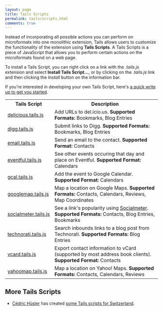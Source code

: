 ```yaml
---
layout: page
title: Tails Scripts
permalink: tails/scripts.html
comments: true
---
```


Instead of incorporating all possible actions you can perform on microformats into one monolithic extension, Tails allows users to customize the functionality of the extension using __Tails Scripts__.  A Tails Scripts is a piece of JavaScript that allows you to perform certain actions on the microformats found on a web page.

To install a Tails Script, you can right click on a link with the *.tails.js* extension and select __Install Tails Script...__, or by clicking on the *.tails.js* link and then clicking the *Install* button on the information bar.

If you're interested in developing your own Tails Script, here's [a quick write up to get you started](/tails/scripting.html).
<table class="data_table" border="0">
<tbody>
<tr>
<th>Tails Script</th>
<th>Description</th>
</tr>
<tr>
<td><a href="http://codeeg.com/tails/scripts/delicious.tails.js">delicious.tails.js</a></td>
<td>Add URLs to del.icio.us.
<strong>Supported Formats:</strong> Bookmarks, Blog Entries</td>
</tr>
<tr>
<td><a href="http://codeeg.com/tails/scripts/digg.tails.js">digg.tails.js</a></td>
<td>Submit links to Digg.
<strong>Supported Formats:</strong> Bookmarks, Blog Entries</td>
</tr>
<tr>
<td><a href="http://codeeg.com/tails/scripts/email.tails.js">email.tails.js</a></td>
<td>Send an email to the contact.
<strong>Supported Format:</strong> Contacts</td>
</tr>
<tr>
<td><a href="http://codeeg.com/tails/scripts/eventful.tails.js">eventful.tails.js</a></td>
<td>See other events occuring that day and place on Eventful.
<strong>Supported Format:</strong> Calendars</td>
</tr>
<tr>
<td><a href="http://codeeg.com/tails/scripts/gcal.tails.js">gcal.tails.js</a></td>
<td>Add the event to Google Calendar.
<strong>Supported Format:</strong> Calendars</td>
</tr>
<tr>
<td><a href="http://codeeg.com/tails/scripts/googlemap.tails.js">googlemap.tails.js</a></td>
<td>Map a location on Google Maps.
<strong>Supported Formats:</strong> Contacts, Calendars, Reviews, Map Coordinates</td>
</tr>
<tr>
<td><a href="http://codeeg.com/tails/scripts/socialmeter.tails.js">socialmeter.tails.js</a></td>
<td>See a link's popularity using <a title="Socialmeter website" href="http://www.socialmeter.com/">Socialmeter</a>.
<strong>Supported Formats:</strong> Contacts, Blog Entries, Bookmarks</td>
</tr>
<tr>
<td><a href="http://codeeg.com/tails/scripts/technorati.tails.js">technorati.tails.js</a></td>
<td>Search inbounds links to a blog post from Technorati.
<strong>Supported Formats:</strong> Blog Entries</td>
</tr>
<tr>
<td><a href="http://codeeg.com/tails/scripts/vcard.tails.js">vcard.tails.js</a></td>
<td>Export contact information to vCard (supported by most address book clients).
<strong>Supported Format:</strong> Contacts</td>
</tr>
<tr>
<td><a href="http://codeeg.com/tails/scripts/yahoomap.tails.js">yahoomap.tails.js</a></td>
<td>Map a location on Yahoo! Maps.
<strong>Supported Formats:</strong> Contacts, Calendars, Reviews</td>
</tr>
</tbody></table>

More Tails Scripts
------------------

- [Cédric Hüsler](http://www.keepthebyte.ch/blog.html "Keep the byte blog") has created [some Tails scripts for Switzerland](http://www.keepthebyte.ch/2006/08/tails-firefox-extension-scripts-for.html "Tails scripts for Switzerland.").

